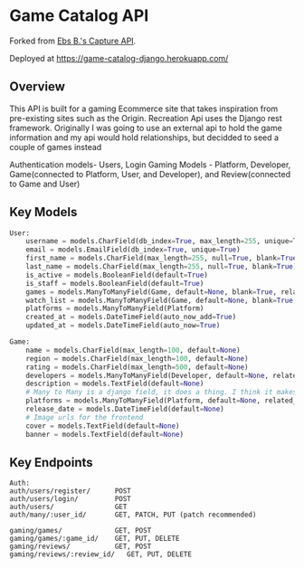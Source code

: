 # Game Catalog API
Forked from [Ebs B.'s Capture API](https://github.com/e-mbrown/p4-backend). 

Deployed at https://game-catalog-django.herokuapp.com/



## Overview

This API is built for a gaming Ecommerce site that takes inspiration from pre-existing sites such as the Origin. Recreation Api uses the Django rest framework. Originally I was going to use an external api to hold the game information and my api would hold relationships, but decidded to seed a couple of games instead

Authentication models- Users, Login
Gaming Models - Platform, Developer, Game(connected to Platform, User, and Developer), and Review(connected to Game and User)

## Key Models
```python
User:
    username = models.CharField(db_index=True, max_length=255, unique=True)
    email = models.EmailField(db_index=True, unique=True)
    first_name = models.CharField(max_length=255, null=True, blank=True)
    last_name = models.CharField(max_length=255, null=True, blank=True)
    is_active = models.BooleanField(default=True)
    is_staff = models.BooleanField(default=True)
    games = models.ManyToManyField(Game, default=None, blank=True, related_name='owned')
    watch_list = models.ManyToManyField(Game, default=None, blank=True, related_name='watcher')
    platforms = models.ManyToManyField(Platform)
    created_at = models.DateTimeField(auto_now_add=True)
    updated_at = models.DateTimeField(auto_now=True)
```
```python
Game:
    name = models.CharField(max_length=100, default=None)
    region = models.CharField(max_length=100, default=None)
    rating = models.CharField(max_length=500, default=None)
    developers = models.ManyToManyField(Developer, default=None, related_name='developers')
    description = models.TextField(default=None)
    # Many to Many is a django field, it does a thing. I think it makes a table thing
    platforms = models.ManyToManyField(Platform, default=None, related_name='games')
    release_date = models.DateTimeField(default=None)
    # Image urls for the frontend
    cover = models.TextField(default=None)
    banner = models.TextField(default=None)
```

## Key Endpoints
```
Auth:
auth/users/register/      POST
auth/users/login/         POST
auth/users/               GET
auth/many/:user_id/       GET, PATCH, PUT (patch recommended)
```
```Gaming API:
gaming/games/             GET, POST
gaming/games/:game_id/    GET, PUT, DELETE
gaming/reviews/           GET, POST
gaming/reviews/:review_id/   GET, PUT, DELETE
```

